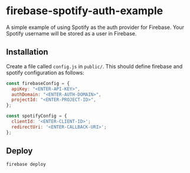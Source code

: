 # firebase-spotify-auth-example

A simple example of using Spotify as the auth provider for Firebase.
Your Spotify username will be stored as a user in Firebase.

## Installation
Create a file called `config.js` in `public/`. This should define firebase and
spotify configuration as follows:
```javascript
const firebaseConfig = {
  apiKey: "<ENTER-API-KEY>",
  authDomain: "<ENTER-AUTH-DOMAIN>",
  projectId: "<ENTER-PROJECT-ID>",
};

const spotifyConfig = {
  clientId: '<ENTER-CLIENT-ID>';
  redirectUri: '<ENTER-CALLBACK-URI>';
};
```

## Deploy
```bash
firebase deploy
```
